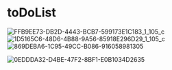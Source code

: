 # toDoList
![FFB9EE73-DB2D-4443-BCB7-599173E1C183_1_105_c](https://user-images.githubusercontent.com/68164515/133668025-3c5726e5-7144-4fcd-979c-68c5dfcbb23e.jpeg)
![1D5165C6-48D6-4B88-9A56-85918E296D29_1_105_c](https://user-images.githubusercontent.com/68164515/133668068-364fe73f-cd16-40b1-9015-38d98c59c182.jpeg)
![869DEBA6-1C95-49CC-B086-916058981305](https://user-images.githubusercontent.com/68164515/133668100-725dbd19-aafe-43f3-a3cb-6ed485e926f3.jpeg)

![0EDDDA32-D4BE-47F2-8BF1-E0B1034D2635](https://user-images.githubusercontent.com/68164515/133668112-b9aa2553-bd65-41a4-bbbd-68f929ebe2a4.jpeg)
